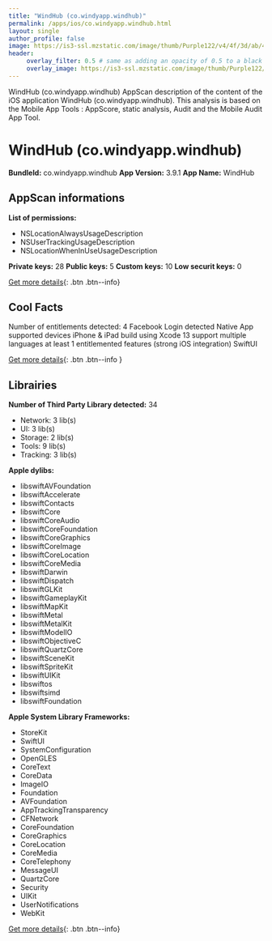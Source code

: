 ```yaml
---
title: "WindHub (co.windyapp.windhub)"
permalink: /apps/ios/co.windyapp.windhub.html
layout: single
author_profile: false
image: https://is3-ssl.mzstatic.com/image/thumb/Purple122/v4/4f/3d/ab/4f3dab09-cc7e-e3b7-c2b2-ae623526e5b9/AppIcon-0-0-1x_U007emarketing-0-0-0-7-0-0-sRGB-0-0-0-GLES2_U002c0-512MB-85-220-0-0.png/512x512bb.jpg
header: 
     overlay_filter: 0.5 # same as adding an opacity of 0.5 to a black background
     overlay_image: https://is3-ssl.mzstatic.com/image/thumb/Purple122/v4/4f/3d/ab/4f3dab09-cc7e-e3b7-c2b2-ae623526e5b9/AppIcon-0-0-1x_U007emarketing-0-0-0-7-0-0-sRGB-0-0-0-GLES2_U002c0-512MB-85-220-0-0.png/512x512bb.jpg
---
```

WindHub (co.windyapp.windhub) AppScan description of the content of the iOS application WindHub (co.windyapp.windhub). This analysis is based on the Mobile App Tools : AppScore, static analysis, Audit and the Mobile Audit App Tool.

# WindHub (co.windyapp.windhub)

**BundleId:** co.windyapp.windhub
**App Version:** 3.9.1
**App Name:** WindHub


## AppScan informations 

**List of permissions:** 
- NSLocationAlwaysUsageDescription
- NSUserTrackingUsageDescription
- NSLocationWhenInUseUsageDescription
  
  
**Private keys:** 28
**Public keys:** 5
**Custom keys:** 10
**Low securit keys:** 0
  
[Get more details](/pricing.html){: .btn .btn--info}

## Cool Facts

Number of entitlements detected: 4
Facebook Login detected
Native App
supported devices iPhone & iPad
build using Xcode 13
support multiple languages
at least 1 entitlemented features (strong iOS integration)
SwiftUI
  
[Get more details](/pricing.html){: .btn .btn--info }

## Librairies 
**Number of Third Party Library detected:** 34
- Network: 3 lib(s)
- UI: 3 lib(s)
- Storage: 2 lib(s)
- Tools: 9 lib(s)
- Tracking: 3 lib(s)


**Apple dylibs:**
- libswiftAVFoundation
- libswiftAccelerate
- libswiftContacts
- libswiftCore
- libswiftCoreAudio
- libswiftCoreFoundation
- libswiftCoreGraphics
- libswiftCoreImage
- libswiftCoreLocation
- libswiftCoreMedia
- libswiftDarwin
- libswiftDispatch
- libswiftGLKit
- libswiftGameplayKit
- libswiftMapKit
- libswiftMetal
- libswiftMetalKit
- libswiftModelIO
- libswiftObjectiveC
- libswiftQuartzCore
- libswiftSceneKit
- libswiftSpriteKit
- libswiftUIKit
- libswiftos
- libswiftsimd
- libswiftFoundation


**Apple System Library Frameworks:**
- StoreKit
- SwiftUI
- SystemConfiguration
- OpenGLES
- CoreText
- CoreData
- ImageIO
- Foundation
- AVFoundation
- AppTrackingTransparency
- CFNetwork
- CoreFoundation
- CoreGraphics
- CoreLocation
- CoreMedia
- CoreTelephony
- MessageUI
- QuartzCore
- Security
- UIKit
- UserNotifications
- WebKit


  
[Get more details](/pricing.html){: .btn .btn--info}

